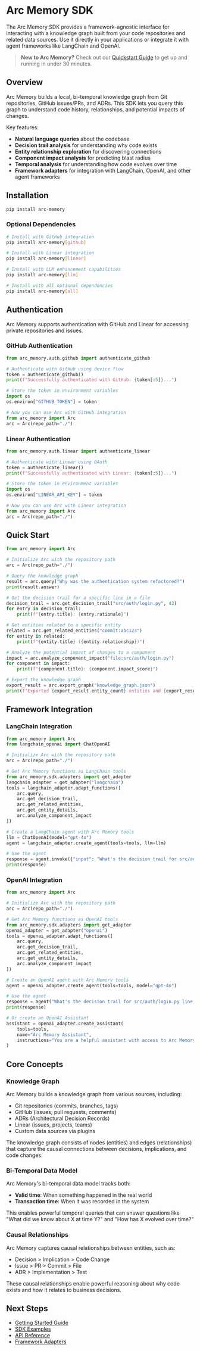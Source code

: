 # Arc Memory SDK

The Arc Memory SDK provides a framework-agnostic interface for interacting with a knowledge graph built from your code repositories and related data sources. Use it directly in your applications or integrate it with agent frameworks like LangChain and OpenAI.

> **New to Arc Memory?** Check out our [Quickstart Guide](../quickstart.md) to get up and running in under 30 minutes.

## Overview

Arc Memory builds a local, bi-temporal knowledge graph from Git repositories, GitHub issues/PRs, and ADRs. This SDK lets you query this graph to understand code history, relationships, and potential impacts of changes.

Key features:
- **Natural language queries** about the codebase
- **Decision trail analysis** for understanding why code exists
- **Entity relationship exploration** for discovering connections
- **Component impact analysis** for predicting blast radius
- **Temporal analysis** for understanding how code evolves over time
- **Framework adapters** for integration with LangChain, OpenAI, and other agent frameworks

## Installation

```bash
pip install arc-memory
```

### Optional Dependencies

```bash
# Install with GitHub integration
pip install arc-memory[github]

# Install with Linear integration
pip install arc-memory[linear]

# Install with LLM enhancement capabilities
pip install arc-memory[llm]

# Install with all optional dependencies
pip install arc-memory[all]
```

## Authentication

Arc Memory supports authentication with GitHub and Linear for accessing private repositories and issues.

### GitHub Authentication

```python
from arc_memory.auth.github import authenticate_github

# Authenticate with GitHub using device flow
token = authenticate_github()
print(f"Successfully authenticated with GitHub: {token[:5]}...")

# Store the token in environment variables
import os
os.environ["GITHUB_TOKEN"] = token

# Now you can use Arc with GitHub integration
from arc_memory import Arc
arc = Arc(repo_path="./")
```

### Linear Authentication

```python
from arc_memory.auth.linear import authenticate_linear

# Authenticate with Linear using OAuth
token = authenticate_linear()
print(f"Successfully authenticated with Linear: {token[:5]}...")

# Store the token in environment variables
import os
os.environ["LINEAR_API_KEY"] = token

# Now you can use Arc with Linear integration
from arc_memory import Arc
arc = Arc(repo_path="./")
```

## Quick Start

```python
from arc_memory import Arc

# Initialize Arc with the repository path
arc = Arc(repo_path="./")

# Query the knowledge graph
result = arc.query("Why was the authentication system refactored?")
print(result.answer)

# Get the decision trail for a specific line in a file
decision_trail = arc.get_decision_trail("src/auth/login.py", 42)
for entry in decision_trail:
    print(f"{entry.title}: {entry.rationale}")

# Get entities related to a specific entity
related = arc.get_related_entities("commit:abc123")
for entity in related:
    print(f"{entity.title} ({entity.relationship})")

# Analyze the potential impact of changes to a component
impact = arc.analyze_component_impact("file:src/auth/login.py")
for component in impact:
    print(f"{component.title}: {component.impact_score}")

# Export the knowledge graph
export_result = arc.export_graph("knowledge_graph.json")
print(f"Exported {export_result.entity_count} entities and {export_result.relationship_count} relationships")
```

## Framework Integration

### LangChain Integration

```python
from arc_memory import Arc
from langchain_openai import ChatOpenAI

# Initialize Arc with the repository path
arc = Arc(repo_path="./")

# Get Arc Memory functions as LangChain tools
from arc_memory.sdk.adapters import get_adapter
langchain_adapter = get_adapter("langchain")
tools = langchain_adapter.adapt_functions([
    arc.query,
    arc.get_decision_trail,
    arc.get_related_entities,
    arc.get_entity_details,
    arc.analyze_component_impact
])

# Create a LangChain agent with Arc Memory tools
llm = ChatOpenAI(model="gpt-4o")
agent = langchain_adapter.create_agent(tools=tools, llm=llm)

# Use the agent
response = agent.invoke({"input": "What's the decision trail for src/auth/login.py line 42?"})
print(response)
```

### OpenAI Integration

```python
from arc_memory import Arc

# Initialize Arc with the repository path
arc = Arc(repo_path="./")

# Get Arc Memory functions as OpenAI tools
from arc_memory.sdk.adapters import get_adapter
openai_adapter = get_adapter("openai")
tools = openai_adapter.adapt_functions([
    arc.query,
    arc.get_decision_trail,
    arc.get_related_entities,
    arc.get_entity_details,
    arc.analyze_component_impact
])

# Create an OpenAI agent with Arc Memory tools
agent = openai_adapter.create_agent(tools=tools, model="gpt-4o")

# Use the agent
response = agent("What's the decision trail for src/auth/login.py line 42?")
print(response)

# Or create an OpenAI Assistant
assistant = openai_adapter.create_assistant(
    tools=tools,
    name="Arc Memory Assistant",
    instructions="You are a helpful assistant with access to Arc Memory."
)
```

## Core Concepts

### Knowledge Graph

Arc Memory builds a knowledge graph from various sources, including:
- Git repositories (commits, branches, tags)
- GitHub (issues, pull requests, comments)
- ADRs (Architectural Decision Records)
- Linear (issues, projects, teams)
- Custom data sources via plugins

The knowledge graph consists of nodes (entities) and edges (relationships) that capture the causal connections between decisions, implications, and code changes.

### Bi-Temporal Data Model

Arc Memory's bi-temporal data model tracks both:
- **Valid time**: When something happened in the real world
- **Transaction time**: When it was recorded in the system

This enables powerful temporal queries that can answer questions like "What did we know about X at time Y?" and "How has X evolved over time?"

### Causal Relationships

Arc Memory captures causal relationships between entities, such as:
- Decision > Implication > Code Change
- Issue > PR > Commit > File
- ADR > Implementation > Test

These causal relationships enable powerful reasoning about why code exists and how it relates to business decisions.

## Next Steps

- [Getting Started Guide](../getting_started.md)
- [SDK Examples](../examples/sdk_examples.md)
- [API Reference](./api_reference.md)
- [Framework Adapters](./adapters.md)
